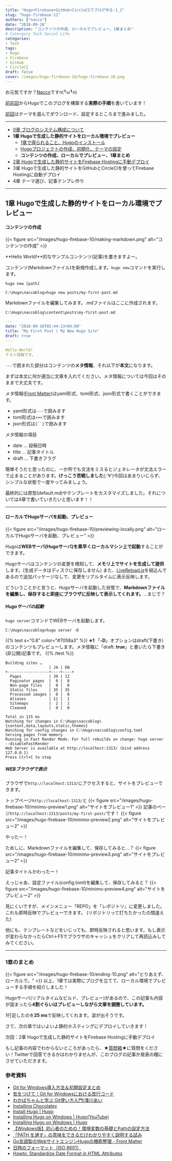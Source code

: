 ```yaml
---
title: "Hugo+Firebase+GitHub+CircleCIでブログ作る-1_2"
slug: "hugo-firebase-12"
authors: ["nacco"]
date: "2018-09-26"
description: "コンテンツの作成、ローカルでプレビュー、1章まとめ"
# Catergory Tech Social Life
categories:
- Tech
tags:
- Hugo
- Firebase
- GitHub
- CircleCI
draft: false
cover: /images/hugo-firebase-10/hugo-firebase-10.png
---
```


お元気ですか？[Nacco](https://twitter.com/climbing_nacco)ですn(╹ω╹n)

[前前回](../hugo-firebase-10)からHugoでこのブログを構築する**実際の手順**を書いています！

[前回](../hugo-firebase-11)はテーマを選んでダウンロード、設定するところまで進みました。

---

- [0章 ブログのシステム構成について](../hugo-firebase-00)
- **1章 Hugoで生成した静的サイトをローカル環境でプレビュー**
  - [1章で得られること、Hugoのインストール](../hugo-firebase-10)
  - [Hugoプロジェクトの作成、初期化、テーマの設定](../hugo-firebase-11)
  - **コンテンツの作成、ローカルでプレビュー、1章まとめ**
- [2章 Hugoで生成した静的サイトをFirebase Hostingに手動デプロイ](../hugo-firebase-20)
- 3章 Hugoで生成した静的サイトをGitHubとCircleCIを使ってFirebase Hostingに自動デプロイ
- 4章 テーマ選び、記事テンプレ作り

---
## 1章 Hugoで生成した静的サイトをローカル環境でプレビュー

#### コンテンツの作成
{{< figure src="/images/hugo-firebase-10/making-markdown.png" alt="コンテンツの作成" >}}

**Hello World!**的なサンプルコンテンツ(記事)を書きますよー。

コンテンツ(Markdownファイル)を新規作成します。`hugo new`コマンドを実行します。

`hugo new [path]`
```
C:\Hugo\naccoblog>hugo new posts/my-first-post.md
```

Markdownファイルを編集してみます。.mdファイルはここに作成されます。

`C:\Hugo\naccoblog\content\posts\my-first-post.md`

```yaml
---
date: "2018-09-26T02:44:13+09:00"
title: "My First Post | My New Hugo Site"
draft: true
---

Hello World!
テスト投稿です。

```

`---`で囲まれた部分はコンテンツの**メタ情報**、それ以下が**本文**になります。

まずは本文に何か適当に文章を入れてください。メタ情報については今回はそのままで大丈夫です。

メタ情報([Front Matter](https://gohugo.io/content-management/front-matter/#front-matter-formats))はyaml形式、toml形式、json形式で書くことができます。

- yaml形式は`---`で囲みます
- toml形式は`+++`で囲みます
- json形式は`{``}`で囲みます

メタ情報の項目

- date … 投稿日時
- title … 記事タイトル
- draft … 下書きフラグ

簡単そうだと思ったのに、一か所でも文法をミスるとジェネレータが文法エラーで止まることがあります。**けっこう苦戦しました**(;'∀')今回はあまりいじらず、シンプルな状態で一度やってみましょう。

最終的には原型(default.md)やテンプレートをカスタマイズしました。それについては4章で書いていきたいと思います！！

---
#### ローカルでHugoサーバを起動、プレビュー
{{< figure src="/images/hugo-firebase-10/previewing-locally.png" alt="ローカルでHugoサーバを起動、プレビュー" >}}

Hugoは**WEBサーバ(Hugoサーバ)を素早くローカルマシン上で起動**することができます。

Hugoサーバはコンテンツの変更を検知して、**メモリ上でサイトを生成して提供**します。(生成データはディスクに保存しません)
また、[LiveReload.js](https://gohugo.io/getting-started/usage/#livereload)を組込んであるので追加パッケージなしで、変更をリアルタイムに表示反映します。

どういうことかと言うと、Hugoサーバを起動した状態で、**Markdownファイルを編集し、保存すると即座にブラウザに反映して表示してくれます。**…まじで？

##### Hugoサーバの起動
`hugo server`コマンドでWEBサーバを起動します。
```
C:\Hugo\naccoblog>hugo server -D
```
{{% text s="0.8" color="#7058a3" %}}
**※1** 「**-D**」オプションはdraft(下書き)のコンテンツもプレビューします。メタ情報に「draft: **true**」と書いたら下書き(非公開)記事です。
{{% /text %}}
```
Building sites …
                   | JA | EN
+------------------+----+----+
  Pages            | 39 | 12
  Paginator pages  |  0 |  0
  Non-page files   |  0 |  0
  Static files     | 35 | 35
  Processed images |  0 |  0
  Aliases          | 11 |  1
  Sitemaps         |  2 |  1
  Cleaned          |  0 |  0

Total in 115 ms
Watching for changes in C:\Hugo\naccoblog\{content,data,layouts,static,themes}
Watching for config changes in C:\Hugo\naccoblog\config.toml
Serving pages from memory
Running in Fast Render Mode. For full rebuilds on change: hugo server --disableFastRender
Web Server is available at http://localhost:1313/ (bind address 127.0.0.1)
Press Ctrl+C to stop
```
##### WEBブラウザで表示

ブラウザで`http://localhost:1313/`にアクセスすると、サイトをプレビューできます。

トップページ`http://localhost:1313/`と
{{< figure src="/images/hugo-firebase-10/minimo-preview1.png" alt="サイトをプレビュー1" >}}
記事のページ`http://localhost:1313/posts/my-first-post/`です！
{{< figure src="/images/hugo-firebase-10/minimo-preview2.png" alt="サイトをプレビュー2" >}}

やったー！

ためしに、Markdownファイルを編集して、保存してみると…？
{{< figure src="/images/hugo-firebase-10/minimo-preview3.png" alt="サイトをプレビュー2" >}}

記事タイトルかわったー！

えっじゃあ、設定ファイル(config.toml)を編集して、保存してみると？
{{< figure src="/images/hugo-firebase-10/minimo-preview4.png" alt="サイトをプレビュー2" >}}

見にくいですが、メインメニュー「REPO」を「レポジトリ」に変更しました。これも即時反映でプレビューできます。
(リポジトリって打ちたかったの間違えた)

他にも、テンプレートなどをいじっても、即時反映されると思います。もし表示が変わらなかったらCtrl＋F5でブラウザのキャッシュをクリアして再読込みしてみてください。

---

### 1章のまとめ
{{< figure src="/images/hugo-firebase-10/ending-10.png" alt="とりあえず、ローカルで。" >}}
以上、1章では実際にブログを立てて、ローカル環境でプレビューする手順を紹介しました！

Hugoサーバ(リアルタイムなビルド、プレビュー)があるので、この記事も内容が固まったら**4割ぐらいはプレビューしながら文章を調整しています。**

1行足したのを**25 ms**で反映してくれます。涙が出そうです。

さて、次の章ではいよいよ静的ホスティングにデプロイしていきます！

次回：2章 Hugoで生成した静的サイトをFirebase Hostingに手動デプロイ

もし記事の内容でわからないところがあったら、★[質問箱](https://peing.net/ja/climbing_nacco?event=0)★に質問をください！Twitterで回答できるかはわかりませんが、このブログの記事か発表の糧にさせていただきます。

### 参考資料
- [Git for Windows導入方法＆初期設定まとめ](http://vdeep.net/git-for-windows)
- [気をつけて！Git for Windowsにおける改行コード](https://qiita.com/uggds/items/00a1974ec4f115616580)
- [わかばちゃんと学ぶ Git使い方入門/湊川あい](http://amzn.asia/d/bnr4b23)
- [Installing Chocolatey](https://chocolatey.org/install#install-with-powershellexe)
- [Install Hugo | Hugo](https://gohugo.io/getting-started/installing)
- [Installing Hugo on Windows | Hugo(YouTube)](https://youtu.be/G7umPCU-8xc)
- [Installing Hugo on Windows | Hugo](https://gohugo.io/getting-started/installing#windows)
- [【Windows版】初心者のための！環境変数の基礎とPathの設定方法](https://yukiwet.com/setpath/)
- [「PATH を通す」の意味をできるだけわかりやすく説明する試み](https://qiita.com/sta/items/63e1048025d1830d12fd)
- [Go言語製のWebサイトエンジンHugoの機能整理 - Front Matter](http://tbpgr.hatenablog.com/entry/2015/08/12/224727)
- [日時のフォーマット（ISO 8601）](https://qiita.com/kidatti/items/272eb962b5e6025fc51e)
- [Howto: Standardize Date Format in HTML Attributes](https://discourse.gohugo.io/t/howto-standardize-date-format-in-html-attributes/758)